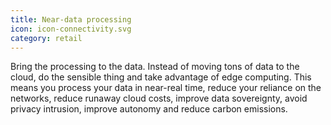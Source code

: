 ```yaml
---
title: Near-data processing
icon: icon-connectivity.svg
category: retail
---
```


Bring the processing to the data. Instead of moving tons of data to the cloud, do the sensible thing and take advantage of edge computing. This means you process your data in near-real time, reduce your reliance on the networks, reduce runaway cloud costs, improve data sovereignty, avoid privacy intrusion, improve autonomy and reduce carbon emissions.
